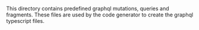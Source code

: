 This directory contains predefined graphql mutations, queries and fragments.
These files are used by the code generator to create the graphql typescript files.
